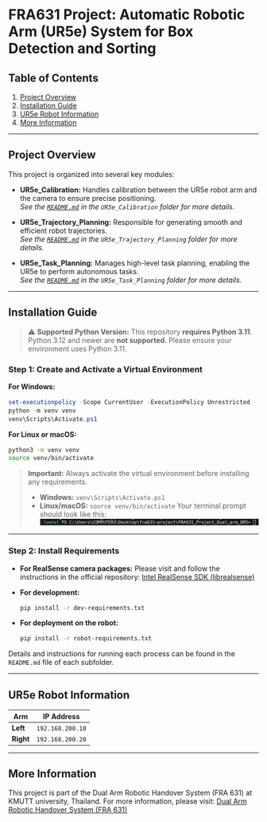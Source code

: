 # FRA631 Project: Automatic Robotic Arm (UR5e) System for Box Detection and Sorting

## Table of Contents
1. [Project Overview](#project-overview)
2. [Installation Guide](#installation-guide)
3. [UR5e Robot Information](#ur5e-robot-information)
4. [More Information](#more-information)

---

## Project Overview

This project is organized into several key modules:

* **UR5e\_Calibration:**
  Handles calibration between the UR5e robot arm and the camera to ensure precise positioning.  
  *See the [`README.md`](./UR5e_Calibration/README.md) in the `UR5e_Calibration` folder for more details.*

* **UR5e\_Trajectory\_Planning:**
  Responsible for generating smooth and efficient robot trajectories.  
  *See the [`README.md`](./UR5e_Trajectory_Planning/README.md) in the `UR5e_Trajectory_Planning` folder for more details.*

* **UR5e\_Task\_Planning:**
  Manages high-level task planning, enabling the UR5e to perform autonomous tasks.  
  *See the [`README.md`](./UR5e_Task_planning/README.md) in the `UR5e_Task_Planning` folder for more details.*

---

## Installation Guide

> ⚠️ **Supported Python Version:**
> This repository **requires Python 3.11**.
> Python 3.12 and newer are **not supported**.
> Please ensure your environment uses Python 3.11.

### Step 1: Create and Activate a Virtual Environment

**For Windows:**

```powershell
set-executionpolicy -Scope CurrentUser -ExecutionPolicy Unrestricted
python -m venv venv
venv\Scripts\Activate.ps1
```

**For Linux or macOS:**

```bash
python3 -m venv venv
source venv/bin/activate
```

> **Important:**
> Always activate the virtual environment before installing any requirements.
>
> * **Windows:** `venv\Scripts\Activate.ps1`
> * **Linux/macOS:** `source venv/bin/activate`
>   Your terminal prompt should look like this:
>   ![Activated venv example](./images/bash_venv.png)

---

### Step 2: Install Requirements

* **For RealSense camera packages:**
  Please visit and follow the instructions in the official repository:
  [Intel RealSense SDK (librealsense)](https://github.com/IntelRealSense/librealsense?tab=readme-ov-file)

* **For development:**

  ```bash
  pip install -r dev-requirements.txt
  ```

* **For deployment on the robot:**

  ```bash
  pip install -r robot-requirements.txt
  ```

Details and instructions for running each process can be found in the `README.md` file of each subfolder.

---






## UR5e Robot Information

| Arm       | IP Address       |
| --------- | ---------------- |
| **Left**  | `192.168.200.10` |
| **Right** | `192.168.200.20` |




---

## More Information
This project is part of the Dual Arm Robotic Handover System (FRA 631) at KMUTT university, Thailand.
For more information, please visit:
[Dual Arm Robotic Handover System (FRA 631)](https://hcilab.net/uncategorized/dual-arm-robotic-handover-system-fra-631-foundation-robotic/)


